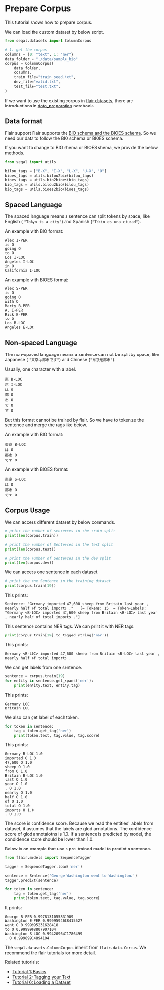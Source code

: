 # Prepare Corpus

This tutorial shows how to prepare corpus.

We can load the custom dataset by below script.

```python
from seqal.datasets import ColumnCorpus

# 1. get the corpus
columns = {0: "text", 1: "ner"}
data_folder = "./data/sample_bio"
corpus = ColumnCorpus(
    data_folder,
    columns,
    train_file="train_seed.txt",
    dev_file="valid.txt",
    test_file="test.txt",
)
```

If we want to use the existing corpus in [flair datasets](https://github.com/flairNLP/flair/blob/master/resources/docs/TUTORIAL_6_CORPUS.md), there are introductions in [data_preparation](../notebooks/data_preparation.ipynb) notebook.


## Data format

Flair support Flair supports the [BIO schema and the BIOES schema](https://en.wikipedia.org/wiki/Inside–outside–beginning_(tagging)). So we need our data to follow the BIO schema or BIOES schema.

If you want to change to BIO shema or BIOES shema, we provide the below methods.

```python
from seqal import utils

bilou_tags = ["B-X", "I-X", "L-X", "U-X", "O"]
bioes_tags = utils.bilou2bio(bilou_tags)
bioes_tags = utils.bio2bioes(bio_tags)
bio_tags = utils.bilou2bio(bilou_tags)
bio_tags = utils.bioes2bio(bioes_tags)
```

## Spaced Language


The spaced language means a sentence can split tokens by space, like English ( `"Tokyo is a city"`) and Spanish (`"Tokio es una ciudad"`).

An example with BIO format:

```
Alex I-PER
is O
going O
to O
Los I-LOC
Angeles I-LOC
in O
California I-LOC
```

An example with BIOES format:

```
Alex S-PER
is O
going O
with O
Marty B-PER
A. I-PER
Rick E-PER
to O
Los B-LOC
Angeles E-LOC
```

## Non-spaced Language

The non-spaced language means a sentence can not be split by space, like Japanese ( `"東京は都市です"`) and Chinese (`"东京是都市"`). 

Usually, one character with a label.

```
東 B-LOC
京 I-LOC
は O
都 O
市 O
で O
す O
```

But this format cannot be trained by flair. So we have to tokenize the sentence and merge the tags like below.

An example with BIO format:

```
東京 B-LOC
は O
都市 O
です O
```

An example with BIOES format:

```
東京 S-LOC
は O
都市 O
です O
```

## Corpus Usage

We can access different dataset by below commands.


```python
# print the number of Sentences in the train split
print(len(corpus.train))

# print the number of Sentences in the test split
print(len(corpus.test))

# print the number of Sentences in the dev split
print(len(corpus.dev))
```

We can access one sentence in each dataset.
```python
# print the one Sentence in the training dataset
print(corpus.train[19])
```

This prints:
```
Sentence: "Germany imported 47,600 sheep from Britain last year , nearly half of total imports ."   [− Tokens: 15  − Token-Labels: "Germany <B-LOC> imported 47,600 sheep from Britain <B-LOC> last year , nearly half of total imports ."]
 ```

This sentence contains NER tags. We can print it with NER tags.

```python
print(corpus.train[19].to_tagged_string('ner'))
```

This prints:

```
Germany <B-LOC> imported 47,600 sheep from Britain <B-LOC> last year , nearly half of total imports .
```

We can get labels from one sentence.

```python
sentence = corpus.train[19]
for entity in sentence.get_spans('ner'):
    print(entity.text, entity.tag)
```

This prints:

```
Germany LOC
Britain LOC
```

We also can get label of each token.

```python
for token in sentence:
    tag = token.get_tag('ner')
    print(token.text, tag.value, tag.score)
```

This prints:

```
Germany B-LOC 1.0
imported O 1.0
47,600 O 1.0
sheep O 1.0
from O 1.0
Britain B-LOC 1.0
last O 1.0
year O 1.0
, O 1.0
nearly O 1.0
half O 1.0
of O 1.0
total O 1.0
imports O 1.0
. O 1.0
```

The score is confidence score. Because we read the entities' labels from dataset, it assumes that the labels are glod annotations. The confidence score of glod annotaiotns is 1.0. If a sentence is predicted by model, the condidence score should be lower than 1.0. 

Below is an example that use a pre-trained model to predict a sentence.

```python
from flair.models import SequenceTagger

tagger = SequenceTagger.load('ner')

sentence = Sentence('George Washington went to Washington.')
tagger.predict(sentence)

for token in sentence:
    tag = token.get_tag('ner')
    print(token.text, tag.value, tag.score)
```

It prints:
```
George B-PER 0.9978131055831909
Washington E-PER 0.9999594688415527
went O 0.999995231628418
to O 0.9999998807907104
Washington S-LOC 0.9942096471786499
. O 0.99989914894104
```

The `seqal.datasets.ColumnCorpus` inherit from `flair.data.Corpus`. We recommend the flair tutorials for more detail. 

Related tutorials:
- [Tutorial 1: Basics](https://github.com/flairNLP/flair/blob/master/resources/docs/TUTORIAL_1_BASICS.md)
- [Tutorial 2: Tagging your Text](https://github.com/flairNLP/flair/blob/master/resources/docs/TUTORIAL_2_TAGGING.md)
- [Tutorial 6: Loading a Dataset](https://github.com/flairNLP/flair/blob/master/resources/docs/TUTORIAL_6_CORPUS.md)
